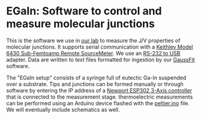 # EGaIn: Software to control and measure molecular junctions

This is the software we use in [our lab](https://www.rcclab.com) to measure the J/V properties of molecular junctions. It supports serial communication with a [Keithley Model 6430 Sub-Femtoamp Remote SourceMeter](https://www.tek.com/en/low-level-sensitive-and-specialty-instruments/high-resistance-low-current-electrometers-series-650-8). We use an [RS-232 to USB](https://iotmart.advantech.com/s/product/bb232usb9m/01t1W000009hiA5QAI) adapter. Data are written to text files formatted for ingestion by our [GaussFit](https://github.com/rchiechi/GaussFit) software.

The "EGaIn setup" consists of a syringe full of eutectic Ga-In suspended over a substrate. Tips and junctions can be formed manually or through software by entering the IP address of a [Newport ESP302 3-Axis controller](https://www.newport.com/f/esp30x-3-axis-dc-and-stepper-motion-controller) that is connected to the measurement stage. thermoelectric measurements can be performed using an Arduino device flashed with the [peltier.ino](/rchiechi/egain/tree/main/thermo/arduino/peltier) file. We will eventually include schematics as well.